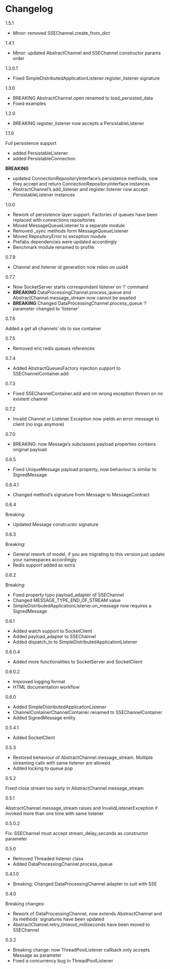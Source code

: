 <a id="changelog"></a>

# Changelog

1.5.1

* Minor: removed SSEChannel.create_from_dict

1.4.1

* Minor: updated AbstractChannel and SSEChannel constructor params order

1.3.0.1

* Fixed SimpleDistributedApplicationListener.register_listener signature

1.3.0

* BREAKING AbstractChannel.open renamed to load_persisted_data
* Fixed examples

1.2.0

* BREAKING register_listener now accepts a PersistableListener

1.1.0

Full persistence support

* added PersistableListener
* added PersistableConnection

**BREAKING**

* updated ConnectionRepositoryInterface’s persistence methods, now they accept and return ConnectionRepositoryInterface instances
* AbstractChannel’s add_listener and register listener now accept PersistableListener instances

1.0.0

* Rework of persistence layer support. Factories of queues have been replaced with connections repositories
* Moved MessageQueueListener to a separate module
* Removed \_sync methods form MessageQueueListener
* Moved RepositoryError to exception module
* Prefabs dependencies were updated accordingly
* Benchmark module renamed to profile

0.7.9

* Channel and listener id generation now relies on uuid4

0.7.7

* Now SocketServer starts correspondant listener on ‘l’ command
* **BREAKING** DataProcessingChannel.process_queue and AbstractChannel.message_stream now cannot be awaited
* **BREAKING** Changed DataProcessingChannel.process_queue ‘l’ parameter changed to ‘listener’

0.7.6

Added a get all channels’ ids to sse container

0.7.5

* Removed eric redis queues references

0.7.4

* Added AbstractQueuesFactory injection support to SSEChannelContainer.add

0.7.3

* Fixed SSEChannelContainer.add and rm wrong exception thrown on no existent channel

0.7.2

* Invalid Channel or Listener Exception now yields an error message to client (no logs anymore)

0.7.0

* BREAKING: now Message’s subclasses payload properties contains original payload

0.6.5

* Fixed UniqueMessage payload property, now behaviour is similar to SignedMessage

0.6.4.1

* Changed method’s signature from Message to MessageContract

0.6.4

Breaking:

* Updated Message constructor signature

0.6.3

Breaking:

* General rework of model, if you are migrating to this version just update your namespaces accordingly
* Redis support added as extra

0.6.2

Breaking:

* Fixed property typo payload_adapter of SSEChannel
* Changed MESSAGE_TYPE_END_OF_STREAM value
* SimpleDistributedApplicationListener.on_message now requires a SignedMessage

0.6.1

* Added watch support to SocketClient
* Added payload_adapter to SSEChannel
* Added dispatch_to to SimpleDistributedApplicationListener

0.6.0.4

* Added more functionalities to SocketServer and SocketClient

0.6.0.2

* Improved logging format
* HTML documentation workflow

0.6.0

* Added SimpleDistributedApplicationListener
* ChannelContainerChannelContainer renamed to SSEChannelContainer
* Added SignedMessage entity

0.5.4.1

* Added SocketClient

0.5.3

* Restored behaviour of AbstractChannel.message_stream. Multiple streaming calls with same listener are allowed
* Added locking to queue pop

0.5.2

Fixed close stream too early in AbstractChannel.message_stream

0.5.1

AbstractChannel.message_stream raises and InvalidListenerException
if invoked more than one time with same listener

0.5.0.2

Fix: SSEChannel must accept stream_delay_seconds as constructor parameter

0.5.0

* Removed Threaded listener class
* Added DataProcessingChannel.process_queue

0.4.1.0

* Breaking: Changed DataProcessingChannel adapter to suit with SSE

0.4.0

Breaking changes:

* Rework of DataProcessingChannel, now extends AbstractChannel and its methods’ signatures have been updated
* AbstractChannel.retry_timeout_milliseconds have been moved to SSEChannel

0.3.2

* Breaking change: now ThreadPoolListener callback only accepts Message as parameter
* Fixed a concurrency bug in ThreadPoolListener
